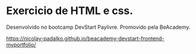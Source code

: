 # Exercicio de HTML e css.

Desenvolvido no bootcamp DevStart Paylivre.
Promovido pela BeAcademy.

https://nicolay-padalko.github.io/beacademy-devstart-frontend-myportfolio/
